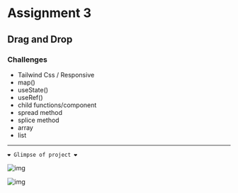 # Assignment 3


## Drag and Drop 

### Challenges 
- Tailwind Css / Responsive 
- map() 
- useState()
- useRef()
- child functions/component
- spread method 
- splice method
- array
- list 

<hr/> 

`❤️ Glimpse of project ❤️`

![img](/DragAndDrop//public//drag%26drop.png)


![img](/DragAndDrop//public//d%26d.png)
